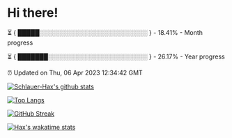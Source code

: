 # Hi there!

⏳ { █████░░░░░░░░░░░░░░░░░░░░░░░░░ } - 18.41% - Month progress

⏳ { ███████░░░░░░░░░░░░░░░░░░░░░░░ } - 26.17% - Year progress

⏰ Updated on Thu, 06 Apr 2023 12:34:42 GMT


[![Schlauer-Hax's github stats](https://github-readme-stats.vercel.app/api?username=Schlauer-Hax&show_icons=true&theme=dark&count_private=true)](https://github.com/Schlauer-Hax)


[![Top Langs](https://github-readme-stats.vercel.app/api/top-langs/?username=Schlauer-Hax&layout=compact&theme=dark)](https://github.com/Schlauer-Hax?tab=repositories)

[![GitHub Streak](https://streak-stats.demolab.com?user=Schlauer-Hax&theme=dark)](https://git.io/streak-stats)

[![Hax's wakatime stats](https://github-readme-stats.vercel.app/api/wakatime?username=Hax&theme=dark)](https://wakatime.com/@Hax)


